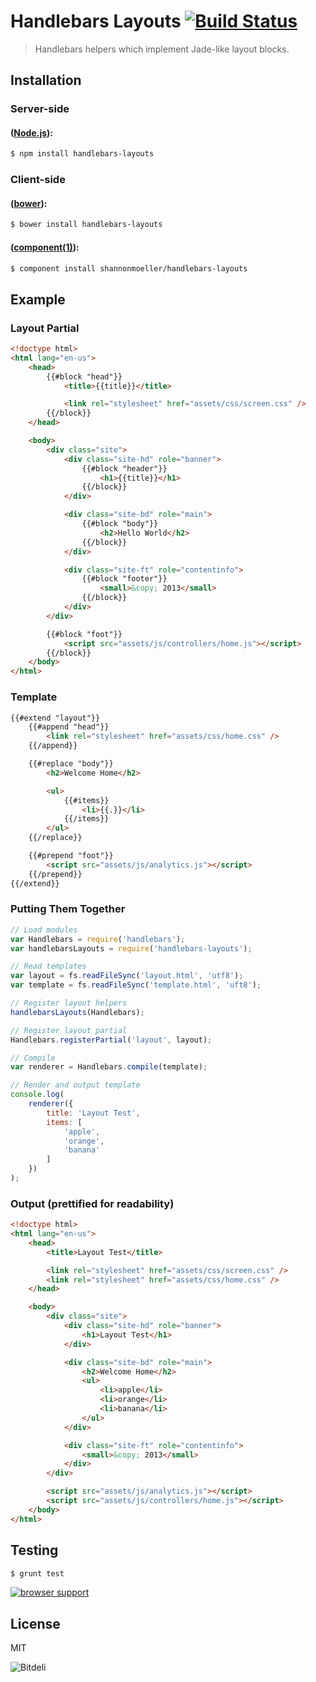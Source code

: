 # Handlebars Layouts [![Build Status](https://travis-ci.org/shannonmoeller/handlebars-layouts.png)](https://travis-ci.org/shannonmoeller/handlebars-layouts)

> Handlebars helpers which implement Jade-like layout blocks.

## Installation

### Server-side

#### ([Node.js](http://nodejs.org)):

```sh
$ npm install handlebars-layouts
```

### Client-side

#### ([bower](http://bower.io/)):

```sh
$ bower install handlebars-layouts
```

#### ([component(1)](http://component.io)):

```sh
$ component install shannonmoeller/handlebars-layouts
```

## Example

### Layout Partial

```html
<!doctype html>
<html lang="en-us">
    <head>
        {{#block "head"}}
            <title>{{title}}</title>

            <link rel="stylesheet" href="assets/css/screen.css" />
        {{/block}}
    </head>

    <body>
        <div class="site">
            <div class="site-hd" role="banner">
                {{#block "header"}}
                    <h1>{{title}}</h1>
                {{/block}}
            </div>

            <div class="site-bd" role="main">
                {{#block "body"}}
                    <h2>Hello World</h2>
                {{/block}}
            </div>

            <div class="site-ft" role="contentinfo">
                {{#block "footer"}}
                    <small>&copy; 2013</small>
                {{/block}}
            </div>
        </div>

        {{#block "foot"}}
            <script src="assets/js/controllers/home.js"></script>
        {{/block}}
    </body>
</html>
```

### Template

```html
{{#extend "layout"}}
    {{#append "head"}}
        <link rel="stylesheet" href="assets/css/home.css" />
    {{/append}}

    {{#replace "body"}}
        <h2>Welcome Home</h2>

        <ul>
            {{#items}}
                <li>{{.}}</li>
            {{/items}}
        </ul>
    {{/replace}}

    {{#prepend "foot"}}
        <script src="assets/js/analytics.js"></script>
    {{/prepend}}
{{/extend}}
```

### Putting Them Together

```js
// Load modules
var Handlebars = require('handlebars');
var handlebarsLayouts = require('handlebars-layouts');

// Read templates
var layout = fs.readFileSync('layout.html', 'utf8');
var template = fs.readFileSync('template.html', 'uft8');

// Register layout helpers
handlebarsLayouts(Handlebars);

// Register layout partial
Handlebars.registerPartial('layout', layout);

// Compile
var renderer = Handlebars.compile(template);

// Render and output template
console.log(
    renderer({
        title: 'Layout Test',
        items: [
            'apple',
            'orange',
            'banana'
        ]
    })
);
```

### Output (prettified for readability)

```html
<!doctype html>
<html lang="en-us">
    <head>
        <title>Layout Test</title>

        <link rel="stylesheet" href="assets/css/screen.css" />
        <link rel="stylesheet" href="assets/css/home.css" />
    </head>

    <body>
        <div class="site">
            <div class="site-hd" role="banner">
                <h1>Layout Test</h1>
            </div>

            <div class="site-bd" role="main">
                <h2>Welcome Home</h2>
                <ul>
                    <li>apple</li>
                    <li>orange</li>
                    <li>banana</li>
                </ul>
            </div>

            <div class="site-ft" role="contentinfo">
                <small>&copy; 2013</small>
            </div>
        </div>

        <script src="assets/js/analytics.js"></script>
        <script src="assets/js/controllers/home.js"></script>
    </body>
</html>
```

## Testing

```sh
$ grunt test
```

[![browser support](http://ci.testling.com/shannonmoeller/handlebars-layouts.png)](http://ci.testling.com/shannonmoeller/handlebars-layouts)

## License

MIT

![Bitdeli](https://d2weczhvl823v0.cloudfront.net/shannonmoeller/handlebars-layouts/trend.png)
